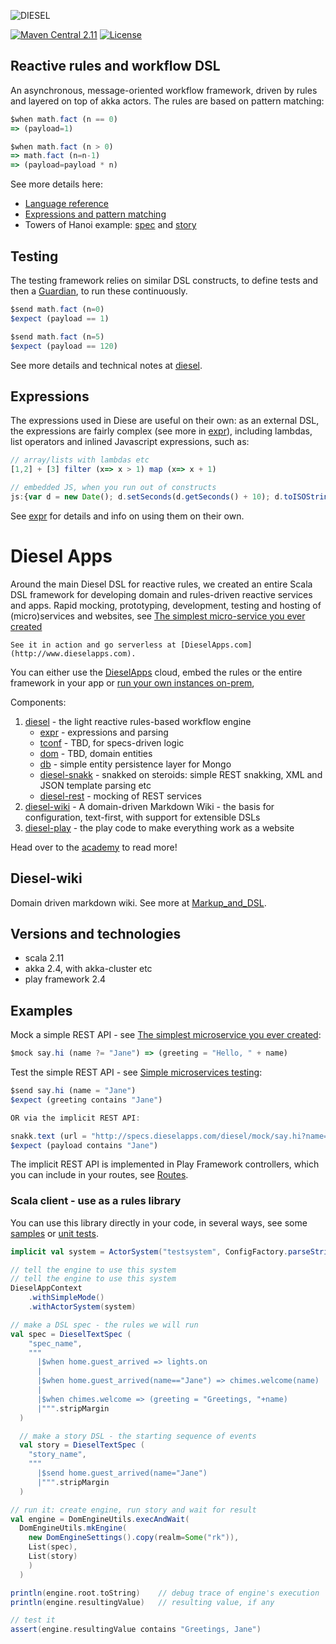 ![DIESEL](https://cdn.razie.com/Public/diesel/diesel3round.png)

[![Maven Central 2.11](https://maven-badges.herokuapp.com/maven-central/com.razie/diesel_2.11/badge.svg)](https://maven-badges.herokuapp.com/maven-central/com.razie/diesel_2.11) [![License](https://img.shields.io/github/license/Netflix/conductor.svg)](http://www.apache.org/licenses/LICENSE-2.0)

## Reactive rules and workflow DSL

An asynchronous, message-oriented workflow framework, driven by rules and layered on top of akka actors. The rules are based on pattern matching:

```js
$when math.fact (n == 0)
=> (payload=1)

$when math.fact (n > 0)
=> math.fact (n=n-1)
=> (payload=payload * n)
```

See more details here:
- [Language reference](http://specs.dieselapps.com/Topic/DSL_Reference)
- [Expressions and pattern matching](http://specs.dieselapps.com/Topic/Expressions_and_pattern_matching)
- Towers of Hanoi example: [spec](http://specs.dieselapps.com/wiki/Spec:hanoi-spec) and [story](http://specs.dieselapps.com/wiki/Story:hanoi-story)

## Testing

The testing framework relies on similar DSL constructs, to define tests and then a [Guardian](http://specs.dieselapps.com/Topic/Guardian), to run these continuously.

```js
$send math.fact (n=0)
$expect (payload == 1)

$send math.fact (n=5)
$expect (payload == 120)
```

See more details and technical notes at [diesel](/diesel).

## Expressions

The expressions used in Diese are useful on their own: as an external DSL, the expressions are fairly complex (see more in [expr](/diesel/src/main/scala/razie/diesel/expr)), including lambdas, list operators and inlined Javascript expressions, such as:

```js
// array/lists with lambdas etc
[1,2] + [3] filter (x=> x > 1) map (x=> x + 1)

// embedded JS, when you run out of constructs
js:{var d = new Date(); d.setSeconds(d.getSeconds() + 10); d.toISOString();}
```

See [expr](/diesel/src/main/scala/razie/diesel/expr) for details and info on using them on their own.

# Diesel Apps

Around the main Diesel DSL for reactive rules, we created an entire Scala DSL framework for developing domain and rules-driven reactive services and apps. Rapid mocking, prototyping, development, testing and hosting of (micro)services and websites, see [The simplest micro-service you ever created](http://www.dieselapps.com/wiki/Cool_Scala/The_one-liner_microservice)

    See it in action and go serverless at [DieselApps.com](http://www.dieselapps.com).

You can either use the [DieselApps](http://www.dieselapps.com) cloud, embed the rules or the entire framework in your app or [run your own instances on-prem](http://specs.dieselapps.com/Topic/Running_locally_via_Docker),

Components:

1. [diesel](/diesel) - the light reactive rules-based workflow engine
   * [expr](/diesel/src/main/scala/razie/diesel/expr) - expressions and parsing
   * [tconf](/diesel/src/main/scala/razie/tconf) - TBD, for specs-driven logic
   * [dom](/diesel/src/main/scala/razie/diesel/dom) - TBD, domain entities
   * [db](/diesel/src/main/scala/razie/db) - simple entity persistence layer for Mongo
   * [diesel-snakk](http://specs.dieselapps.com/wiki/Spec:rest_spec) - snakked on steroids: simple REST snakking, XML and JSON template parsing etc
   * [diesel-rest](http://specs.dieselapps.com/wiki/Spec:restMock-spec) - mocking of REST services
1. [diesel-wiki](/wiki) - A domain-driven Markdown Wiki - the basis for configuration, text-first, with support for extensible DSLs
1. [diesel-play](/wiki/app) - the play code to make everything work as a website

Head over to the [academy](http://specs.dieselapps.com/wiki/Diesel_Academy) to read more!

## Diesel-wiki

Domain driven markdown wiki. See more at [Markup_and_DSL](http://specs.dieselapps.com/Topic/Markup_and_DSL).

## Versions and technologies

- scala 2.11
- akka 2.4, with akka-cluster etc
- play framework 2.4

## Examples

Mock a simple REST API - see [The simplest microservice you ever created](http://www.dieselapps.com/wiki/Cool_Scala/The_one-liner_microservice):

```js
$mock say.hi (name ?= "Jane") => (greeting = "Hello, " + name)
```

Test the simple REST API - see [Simple microservices testing](http://www.dieselapps.com/wiki/Cool_Scala/Simple_microservices_testing):

```js
$send say.hi (name = "Jane")
$expect (greeting contains "Jane")

OR via the implicit REST API:

snakk.text (url = "http://specs.dieselapps.com/diesel/mock/say.hi?name=Jane")
$expect (payload contains "Jane")
```

The implicit REST API is implemented in Play Framework controllers, which you can include in your routes, see [Routes](ROUTES.md).

### Scala client - use as a rules library

You can use this library directly in your code, in several ways, see some [samples](/diesel/src/main/scala/razie/diesel/samples) or [unit tests](/diesel/src/test/scala/tests/TestSimpleEngine).

```scala
implicit val system = ActorSystem("testsystem", ConfigFactory.parseString(""" """))

// tell the engine to use this system
// tell the engine to use this system
DieselAppContext
    .withSimpleMode()
    .withActorSystem(system)

// make a DSL spec - the rules we will run
val spec = DieselTextSpec (
    "spec_name",
    """
      |$when home.guest_arrived => lights.on
      |
      |$when home.guest_arrived(name=="Jane") => chimes.welcome(name)
      |
      |$when chimes.welcome => (greeting = "Greetings, "+name)
      |""".stripMargin
  )

  // make a story DSL - the starting sequence of events
  val story = DieselTextSpec (
    "story_name",
    """
      |$send home.guest_arrived(name="Jane")
      |""".stripMargin
  )

// run it: create engine, run story and wait for result
val engine = DomEngineUtils.execAndWait(
  DomEngineUtils.mkEngine(
    new DomEngineSettings().copy(realm=Some("rk")),
    List(spec),
    List(story)
    )
  )

println(engine.root.toString)    // debug trace of engine's execution
println(engine.resultingValue)   // resulting value, if any

// test it
assert(engine.resultingValue contains "Greetings, Jane")
```
